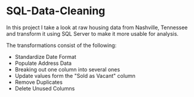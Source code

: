 # SQL-Data-Cleaning

In this project I take a look at raw housing data from Nashville, Tennessee and transform it using SQL Server to make it more usable for analysis. 

The transformations consist of the following:
- Standardize Date Format
- Populate Address Data
- Breaking out one column into several ones
- Update values form the "Sold as Vacant" column
- Remove Duplicates
- Delete Unused Columns
